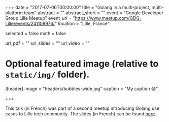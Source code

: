 +++
date = "2017-07-06T00:00:00"
title = "Golang in a multi-project, multi-platform team"
abstract = ""
abstract_short = ""
event = "Google Developer Group Lille Meetup"
event_url = "https://www.meetup.com/GDG-Lille/events/241108976/"
location = "Lille, France"

selected = false
math = false

url_pdf = ""
url_slides = ""
url_video = ""

# Optional featured image (relative to `static/img/` folder).
[header]
image = "headers/bubbles-wide.jpg"
caption = "My caption :smile:"

+++

This talk (in French) was part of a second meetup introducing Golang use cases
to Lille tech community. The slides (in French) can be found
[here](https://go-talks.appspot.com/github.com/mbesancon/golang-talk/talk.slide#1).
